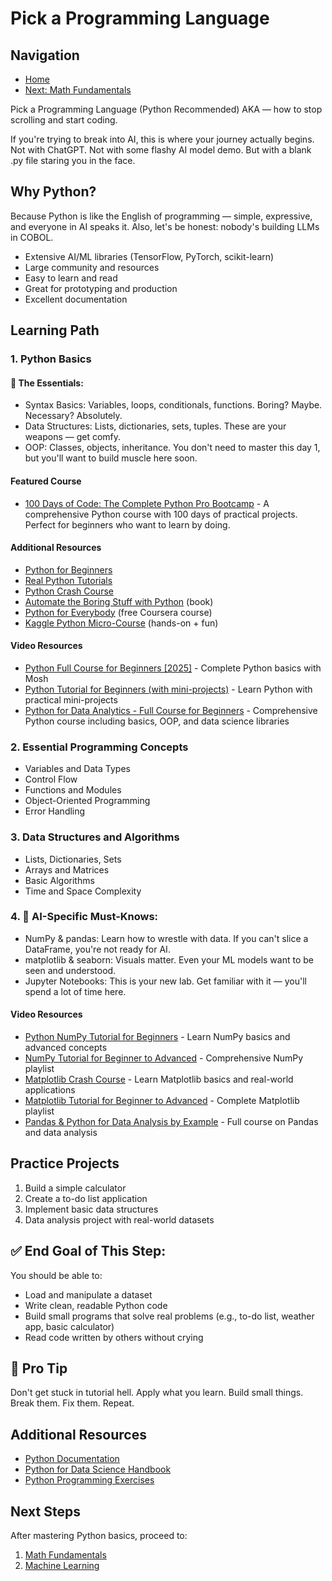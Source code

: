 # Pick a Programming Language

## Navigation
- [Home](../README.md)
- [Next: Math Fundamentals](../02-math-fundamentals/README.md)

Pick a Programming Language (Python Recommended)
AKA — how to stop scrolling and start coding.

If you're trying to break into AI, this is where your journey actually begins. Not with ChatGPT. Not with some flashy AI model demo. But with a blank .py file staring you in the face.

## Why Python?

Because Python is like the English of programming — simple, expressive, and everyone in AI speaks it.
Also, let's be honest: nobody's building LLMs in COBOL.

- Extensive AI/ML libraries (TensorFlow, PyTorch, scikit-learn)
- Large community and resources
- Easy to learn and read
- Great for prototyping and production
- Excellent documentation

## Learning Path

### 1. Python Basics
#### 🔹 The Essentials:
- Syntax Basics: Variables, loops, conditionals, functions. Boring? Maybe. Necessary? Absolutely.
- Data Structures: Lists, dictionaries, sets, tuples. These are your weapons — get comfy.
- OOP: Classes, objects, inheritance. You don't need to master this day 1, but you'll want to build muscle here soon.

#### Featured Course
- [100 Days of Code: The Complete Python Pro Bootcamp](https://click.linksynergy.com/link?id=KhcwxwafKlE&offerid=1628165.2776760&type=2&murl=https%3a%2f%2fwww.udemy.com%2fcourse%2f100-days-of-code%2f) - A comprehensive Python course with 100 days of practical projects. Perfect for beginners who want to learn by doing.

#### Additional Resources
- [Python for Beginners](https://www.python.org/about/gettingstarted/)
- [Real Python Tutorials](https://realpython.com/start-here/)
- [Python Crash Course](https://ehmatthes.github.io/pcc/)
- [Automate the Boring Stuff with Python](https://automatetheboringstuff.com/) (book)
- [Python for Everybody](https://www.coursera.org/specializations/python) (free Coursera course)
- [Kaggle Python Micro-Course](https://www.kaggle.com/learn/python) (hands-on + fun)

#### Video Resources
- [Python Full Course for Beginners [2025]](https://www.youtube.com/watch?v=K5KVEU3aaeQ) - Complete Python basics with Mosh
- [Python Tutorial for Beginners (with mini-projects)](https://www.youtube.com/watch?v=qwAFL1597eM) - Learn Python with practical mini-projects
- [Python for Data Analytics - Full Course for Beginners](https://www.youtube.com/watch?v=wUSDVGivd-8) - Comprehensive Python course including basics, OOP, and data science libraries

### 2. Essential Programming Concepts
- Variables and Data Types
- Control Flow
- Functions and Modules
- Object-Oriented Programming
- Error Handling

### 3. Data Structures and Algorithms
- Lists, Dictionaries, Sets
- Arrays and Matrices
- Basic Algorithms
- Time and Space Complexity

### 4. 🔹 AI-Specific Must-Knows:
- NumPy & pandas: Learn how to wrestle with data. If you can't slice a DataFrame, you're not ready for AI.
- matplotlib & seaborn: Visuals matter. Even your ML models want to be seen and understood.
- Jupyter Notebooks: This is your new lab. Get familiar with it — you'll spend a lot of time here.

#### Video Resources
- [Python NumPy Tutorial for Beginners](https://www.youtube.com/watch?v=QUT1VHiLmmI) - Learn NumPy basics and advanced concepts
- [NumPy Tutorial for Beginner to Advanced](https://www.youtube.com/playlist?list=PLjVLYmrlmjGfgBKkIFBkMNGG7qyRfo00W) - Comprehensive NumPy playlist
- [Matplotlib Crash Course](https://www.youtube.com/watch?v=3Xc3CA655Y4) - Learn Matplotlib basics and real-world applications
- [Matplotlib Tutorial for Beginner to Advanced](https://www.youtube.com/playlist?list=PLjVLYmrlmjGcC0B_FP3bkJ-JIPkV5GuZR) - Complete Matplotlib playlist
- [Pandas & Python for Data Analysis by Example](https://www.youtube.com/watch?v=gtjxAH8uaP0) - Full course on Pandas and data analysis

## Practice Projects
1. Build a simple calculator
2. Create a to-do list application
3. Implement basic data structures
4. Data analysis project with real-world datasets

## ✅ End Goal of This Step:
You should be able to:
- Load and manipulate a dataset
- Write clean, readable Python code
- Build small programs that solve real problems (e.g., to-do list, weather app, basic calculator)
- Read code written by others without crying

## 👀 Pro Tip
Don't get stuck in tutorial hell. Apply what you learn.
Build small things. Break them. Fix them. Repeat.

## Additional Resources
- [Python Documentation](https://docs.python.org/3/)
- [Python for Data Science Handbook](https://jakevdp.github.io/PythonDataScienceHandbook/)
- [Python Programming Exercises](https://www.practicepython.org/)

## Next Steps
After mastering Python basics, proceed to:
1. [Math Fundamentals](../02-math-fundamentals/README.md)
2. [Machine Learning](../03-machine-learning/README.md) 